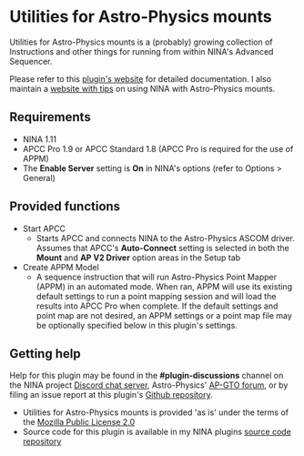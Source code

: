 ﻿# Utilities for Astro-Physics mounts

Utilities for Astro-Physics mounts is a (probably) growing collection of Instructions and other things for running from within NINA's Advanced Sequencer.

Please refer to this [plugin's website](https://daleghent.com/utilities-for-astro-physics-mounts) for detailed documentation. I also maintain a [website with tips](https://daleghent.com/nina-and-astro-physics-mounts) on using NINA with Astro-Physics mounts.

## Requirements

* NINA 1.11
* APCC Pro 1.9 or APCC Standard 1.8 (APCC Pro is required for the use of APPM)
* The **Enable Server** setting is **On** in NINA's options (refer to Options > General)

## Provided functions

* Start APCC
    * Starts APCC and connects NINA to the Astro-Physics ASCOM driver. Assumes that APCC's **Auto-Connect** setting is selected in both the **Mount** and **AP V2 Driver** option areas in the Setup tab
* Create APPM Model
    * A sequence instruction that will run Astro-Physics Point Mapper (APPM) in an automated mode. When ran, APPM will use its existing default settings to run a point mapping session and will load the results into APCC Pro when complete. If the default settings and point map are not desired, an APPM settings or a point map file may be optionally specified below in this plugin's settings.

## Getting help

Help for this plugin may be found in the **#plugin-discussions** channel on the NINA project [Discord chat server](https://discord.com/invite/rWRbVbw), Astro-Physics' [AP-GTO forum](https://ap-gto.groups.io/g/main), or by filing an issue report at this plugin's [Github repository](https://github.com/daleghent/nina-plugins/issues).

* Utilities for Astro-Physics mounts is provided 'as is' under the terms of the [Mozilla Public License 2.0](https://github.com/daleghent/nina-plugins/blob/main/LICENSE.txt)
* Source code for this plugin is available in my NINA plugins [source code repository](https://github.com/daleghent/nina-plugins)
